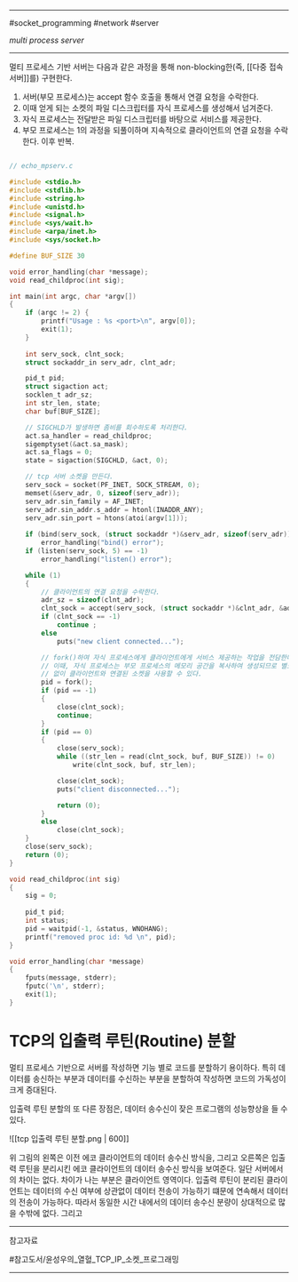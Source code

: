 
---

#socket_programming #network #server 

*multi process server*

---

멀티 프로세스 기반 서버는 다음과 같은 과정을 통해 non-blocking한(즉, [[다중 접속 서버]]를) 구현한다.

1. 서버(부모 프로세스)는 accept 함수 호출을 통해서 연결 요청을 수락한다.
2. 이때 얻게 되는 소켓의 파일 디스크립터를 자식 프로세스를 생성해서 넘겨준다.
3. 자식 프로세스는 전달받은 파일 디스크립터를 바탕으로 서비스를 제공한다.
4. 부모 프로세스는 1의 과정을 되풀이하며 지속적으로 클라이언트의 연결 요청을 수락한다. 이후 반복.

```c

// echo_mpserv.c

#include <stdio.h>
#include <stdlib.h>
#include <string.h>
#include <unistd.h>
#include <signal.h>
#include <sys/wait.h>
#include <arpa/inet.h>
#include <sys/socket.h>

#define BUF_SIZE 30

void error_handling(char *message);
void read_childproc(int sig);

int main(int argc, char *argv[])
{
	if (argc != 2) {
		printf("Usage : %s <port>\n", argv[0]);
		exit(1);
	}
	
	int serv_sock, clnt_sock;
	struct sockaddr_in serv_adr, clnt_adr;

	pid_t pid;
	struct sigaction act;
	socklen_t adr_sz;
	int str_len, state;
	char buf[BUF_SIZE];

	// SIGCHLD가 발생하면 좀비를 회수하도록 처리한다.
	act.sa_handler = read_childproc;
	sigemptyset(&act.sa_mask);
	act.sa_flags = 0;
	state = sigaction(SIGCHLD, &act, 0);

	// tcp 서버 소켓을 만든다.
	serv_sock = socket(PF_INET, SOCK_STREAM, 0);
	memset(&serv_adr, 0, sizeof(serv_adr));
	serv_adr.sin_family = AF_INET;
	serv_adr.sin_addr.s_addr = htonl(INADDR_ANY);
	serv_adr.sin_port = htons(atoi(argv[1]));
	
	if (bind(serv_sock, (struct sockaddr *)&serv_adr, sizeof(serv_adr)) == -1)
		error_handling("bind() error");
	if (listen(serv_sock, 5) == -1)
		error_handling("listen() error");

	while (1)
	{
		// 클라이언트의 연결 요청을 수락한다.
		adr_sz = sizeof(clnt_adr);
		clnt_sock = accept(serv_sock, (struct sockaddr *)&clnt_adr, &adr_sz);
		if (clnt_sock == -1)
			continue ;
		else
			puts("new client connected...");

		// fork()하여 자식 프로세스에게 클라이언트에게 서비스 제공하는 작업을 전담한다.
		// 이때, 자식 프로세스는 부모 프로세스의 메모리 공간을 복사하여 생성되므로 별도의 전달 작업
		// 없이 클라이언트와 연결된 소켓을 사용할 수 있다.
		pid = fork();
		if (pid == -1)
		{
			close(clnt_sock);
			continue;
		}
		if (pid == 0)
		{
			close(serv_sock);
			while ((str_len = read(clnt_sock, buf, BUF_SIZE)) != 0)
				write(clnt_sock, buf, str_len);

			close(clnt_sock);
			puts("client disconnected...");

			return (0);
		}
		else
			close(clnt_sock);
	}
	close(serv_sock);
	return (0);
}

void read_childproc(int sig)
{
	sig = 0;
	
	pid_t pid;
	int status;
	pid = waitpid(-1, &status, WNOHANG);
	printf("removed proc id: %d \n", pid);
}

void error_handling(char *message)
{
	fputs(message, stderr);
	fputc('\n', stderr);
	exit(1);
}

```

# TCP의 입출력 루틴(Routine) 분할

멀티 프로세스 기반으로 서버를 작성하면 기능 별로 코드를 분할하기 용이하다. 특히 데이터를 송신하는 부분과 데이터를 수신하는 부분을 분할하여 작성하면 코드의 가독성이 크게 증대된다.

입출력 루틴 분할의 또 다른 장점은, 데이터 송수신이 잦은 프로그램의 성능향상을 들 수 있다.

![[tcp 입출력 루틴 분할.png | 600]]

위 그림의 왼쪽은 이전 에코 클라이언트의 데이터 송수신 방식을, 그리고 오른쪽은 입출력 루틴을 분리시킨 에코 클라이언트의 데이터 송수신 방식을 보여준다. 일단 서버에서의 차이는 없다. 차이가 나는 부분은 클라이언트 영역이다. 입출력 루틴이 분리된 클라이언트는 데이터의 수신 여부에 상관없이 데이터 전송이 가능하기 떄문에 연속해서 데이터의 전송이 가능하다. 따라서 동일한 시간 내에서의 데이터 송수신 분량이 상대적으로 많을 수밖에 없다. 그리고 

---

참고자료

#참고도서/윤성우의_열혈_TCP_IP_소켓_프로그래밍 

---